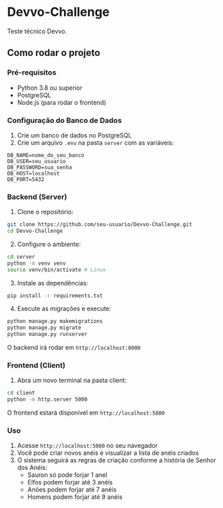 # Devvo-Challenge
Teste técnico Devvo.

## Como rodar o projeto

### Pré-requisitos
- Python 3.8 ou superior
- PostgreSQL
- Node.js (para rodar o frontend)

### Configuração do Banco de Dados
1. Crie um banco de dados no PostgreSQL
2. Crie um arquivo `.env` na pasta `server` com as variáveis:
```
DB_NAME=nome_do_seu_banco
DB_USER=seu_usuario
DB_PASSWORD=sua_senha
DB_HOST=localhost
DB_PORT=5432
```

### Backend (Server)
1. Clone o repositório:
```bash
git clone https://github.com/seu-usuario/Devvo-Challenge.git
cd Devvo-Challenge
```

2. Configure o ambiente:
```bash
cd server
python -m venv venv
source venv/bin/activate # Linux
```

3. Instale as dependências:
```bash
pip install -r requirements.txt
```

4. Execute as migrações e execute:
```bash
python manage.py makemigrations
python manage.py migrate
python manage.py runserver
```

O backend irá rodar em `http://localhost:8000`

### Frontend (Client)
1. Abra um novo terminal na pasta client:
```bash
cd client
python -m http.server 5000
```

O frontend estará disponível em `http://localhost:5000`

### Uso
1. Acesse `http://localhost:5000` no seu navegador
2. Você pode criar novos anéis e visualizar a lista de anéis criados
3. O sistema seguirá as regras de criação conforme a história de Senhor dos Anéis:
   - Sauron só pode forjar 1 anel
   - Elfos podem forjar até 3 anéis
   - Anões podem forjar até 7 anéis
   - Homens podem forjar até 9 anéis
